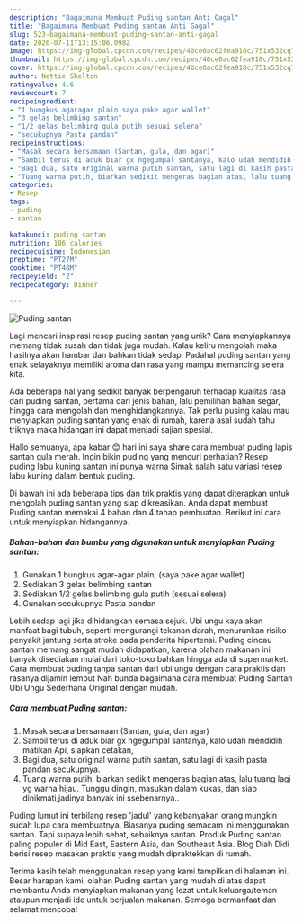 ```yaml
---
description: "Bagaimana Membuat Puding santan Anti Gagal"
title: "Bagaimana Membuat Puding santan Anti Gagal"
slug: 523-bagaimana-membuat-puding-santan-anti-gagal
date: 2020-07-11T13:15:06.098Z
image: https://img-global.cpcdn.com/recipes/40ce0ac62fea918c/751x532cq70/puding-santan-foto-resep-utama.jpg
thumbnail: https://img-global.cpcdn.com/recipes/40ce0ac62fea918c/751x532cq70/puding-santan-foto-resep-utama.jpg
cover: https://img-global.cpcdn.com/recipes/40ce0ac62fea918c/751x532cq70/puding-santan-foto-resep-utama.jpg
author: Nettie Shelton
ratingvalue: 4.6
reviewcount: 7
recipeingredient:
- "1 bungkus agaragar plain saya pake agar wallet"
- "3 gelas belimbing santan"
- "1/2 gelas belimbing gula putih sesuai selera"
- "secukupnya Pasta pandan"
recipeinstructions:
- "Masak secara bersamaan (Santan, gula, dan agar)"
- "Sambil terus di aduk biar gx ngegumpal santanya, kalo udah mendidih matikan Api, siapkan cetakan,"
- "Bagi dua, satu original warna putih santan, satu lagi di kasih pasta pandan secukupnya."
- "Tuang warna putih, biarkan sedikit mengeras bagian atas, lalu tuang lagi yg warna hijau. Tunggu dingin, masukan dalam kukas, dan siap dinikmati,jadinya banyak ini ssebenarnya.."
categories:
- Resep
tags:
- puding
- santan

katakunci: puding santan 
nutrition: 186 calories
recipecuisine: Indonesian
preptime: "PT27M"
cooktime: "PT48M"
recipeyield: "2"
recipecategory: Dinner

---
```



![Puding santan](https://img-global.cpcdn.com/recipes/40ce0ac62fea918c/751x532cq70/puding-santan-foto-resep-utama.jpg)

Lagi mencari inspirasi resep puding santan yang unik? Cara menyiapkannya memang tidak susah dan tidak juga mudah. Kalau keliru mengolah maka hasilnya akan hambar dan bahkan tidak sedap. Padahal puding santan yang enak selayaknya memiliki aroma dan rasa yang mampu memancing selera kita.

Ada beberapa hal yang sedikit banyak berpengaruh terhadap kualitas rasa dari puding santan, pertama dari jenis bahan, lalu pemilihan bahan segar, hingga cara mengolah dan menghidangkannya. Tak perlu pusing kalau mau menyiapkan puding santan yang enak di rumah, karena asal sudah tahu triknya maka hidangan ini dapat menjadi sajian spesial.

Hallo semuanya, apa kabar 😊 hari ini saya share cara membuat puding lapis santan gula merah. Ingin bikin puding yang mencuri perhatian? Resep puding labu kuning santan ini punya warna Simak salah satu variasi resep labu kuning dalam bentuk puding.


Di bawah ini ada beberapa tips dan trik praktis yang dapat diterapkan untuk mengolah puding santan yang siap dikreasikan. Anda dapat membuat Puding santan memakai 4 bahan dan 4 tahap pembuatan. Berikut ini cara untuk menyiapkan hidangannya.

<!--inarticleads1-->

##### Bahan-bahan dan bumbu yang digunakan untuk menyiapkan Puding santan:

1. Gunakan 1 bungkus agar-agar plain, (saya pake agar wallet)
1. Sediakan 3 gelas belimbing santan
1. Sediakan 1/2 gelas belimbing gula putih (sesuai selera)
1. Gunakan secukupnya Pasta pandan


Lebih sedap lagi jika dihidangkan semasa sejuk. Ubi ungu kaya akan manfaat bagi tubuh, seperti mengurangi tekanan darah, menurunkan risiko penyakit jantung serta stroke pada penderita hipertensi. Puding cincau santan memang sangat mudah didapatkan, karena olahan makanan ini banyak disediakan mulai dari toko-toko bahkan hingga ada di supermarket. Cara membuat puding tanpa santan dari ubi ungu dengan cara praktis dan rasanya dijamin lembut Nah bunda bagaimana cara membuat Puding Santan Ubi Ungu Sederhana Original dengan mudah. 

<!--inarticleads2-->

##### Cara membuat Puding santan:

1. Masak secara bersamaan (Santan, gula, dan agar)
1. Sambil terus di aduk biar gx ngegumpal santanya, kalo udah mendidih matikan Api, siapkan cetakan,
1. Bagi dua, satu original warna putih santan, satu lagi di kasih pasta pandan secukupnya.
1. Tuang warna putih, biarkan sedikit mengeras bagian atas, lalu tuang lagi yg warna hijau. Tunggu dingin, masukan dalam kukas, dan siap dinikmati,jadinya banyak ini ssebenarnya..


Puding lumut ini terbilang resep &#39;jadul&#39; yang kebanyakan orang mungkin sudah lupa cara membuatnya. Biasanya puding semacam ini menggunakan santan. Tapi supaya lebih sehat, sebaiknya santan. Produk Puding santan paling populer di Mid East, Eastern Asia, dan Southeast Asia. Blog Diah Didi berisi resep masakan praktis yang mudah dipraktekkan di rumah. 

Terima kasih telah menggunakan resep yang kami tampilkan di halaman ini. Besar harapan kami, olahan Puding santan yang mudah di atas dapat membantu Anda menyiapkan makanan yang lezat untuk keluarga/teman ataupun menjadi ide untuk berjualan makanan. Semoga bermanfaat dan selamat mencoba!
